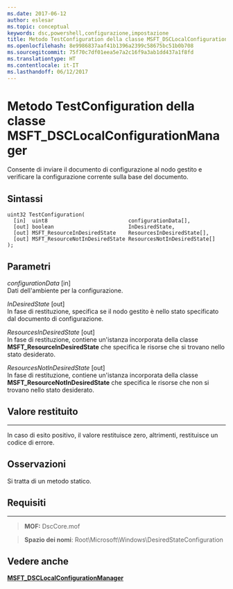 ```yaml
---
ms.date: 2017-06-12
author: eslesar
ms.topic: conceptual
keywords: dsc,powershell,configurazione,impostazione
title: Metodo TestConfiguration della classe MSFT_DSCLocalConfigurationManager
ms.openlocfilehash: 8e9986837aaf41b1396a2399c58675bc51b0b708
ms.sourcegitcommit: 75f70c7df01eea5e7a2c16f9a3ab1dd437a1f8fd
ms.translationtype: HT
ms.contentlocale: it-IT
ms.lasthandoff: 06/12/2017
---
```

<a id="testconfiguration-method-of-the-msftdsclocalconfigurationmanager-class" class="xliff"></a>
# Metodo TestConfiguration della classe MSFT_DSCLocalConfigurationManager

Consente di inviare il documento di configurazione al nodo gestito e verificare la configurazione corrente sulla base del documento.

<a id="syntax" class="xliff"></a>
Sintassi
------

```mof
uint32 TestConfiguration(
  [in]  uint8                          configurationData[],
  [out] boolean                        InDesiredState,
  [out] MSFT_ResourceInDesiredState    ResourcesInDesiredState[],
  [out] MSFT_ResourceNotInDesiredState ResourcesNotInDesiredState[]
);
```

<a id="parameters" class="xliff"></a>
Parametri
----------

*configurationData* \[in\]  
Dati dell'ambiente per la configurazione.

*InDesiredState* \[out\]  
In fase di restituzione, specifica se il nodo gestito è nello stato specificato dal documento di configurazione.

*ResourcesInDesiredState* \[out\]  
In fase di restituzione, contiene un'istanza incorporata della classe **MSFT_ResourceInDesiredState** che specifica le risorse che si trovano nello stato desiderato.

*ResourcesNotInDesiredState* \[out\]  
In fase di restituzione, contiene un'istanza incorporata della classe **MSFT_ResourceNotInDesiredState** che specifica le risorse che non si trovano nello stato desiderato.

<a id="return-value" class="xliff"></a>
## Valore restituito
------------

In caso di esito positivo, il valore restituisce zero, altrimenti, restituisce un codice di errore.

<a id="remarks" class="xliff"></a>
## Osservazioni

Si tratta di un metodo statico.

<a id="requirements" class="xliff"></a>
## Requisiti
------------
>**MOF:** DscCore.mof

>**Spazio dei nomi**: Root\Microsoft\Windows\DesiredStateConfiguration


<a id="see-also" class="xliff"></a>
## Vedere anche


[**MSFT_DSCLocalConfigurationManager**](msft-dsclocalconfigurationmanager.md)


 

 



